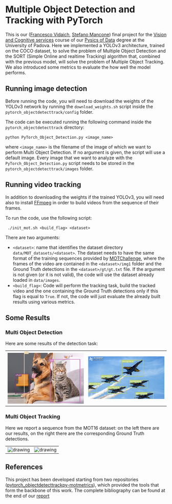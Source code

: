 # Multiple Object Detection and Tracking with PyTorch

This is our ([Francesco Vidaich](https://github.com/francescovidaich964), [Stefano Mancone](https://github.com/mango915)) final project for the [Vision and Cognitive services](http://informatica.math.unipd.it/laureamagistrale/visionandcognitiveservicesen.html) course of our [Pysics of Data](https://www.unipd.it/en/educational-offer/master-s-degrees/school-of-science?tipo=LM&scuola=SC&ordinamento=2018&key=SC2443) degree at the University of Padova.
Here we implemented a YOLOv3 architecture, trained on the COCO dataset, to solve the problem of Multiple Object Detection and the SORT (Simple Online and realtime Tracking) algorithm that, combined with the previous model, will solve the problem of Multiple Object Tracking.
We also introduced some metrics to evaluate the how well the model performs.


## Running image detection

Before running the code, you will need to download the weights of the YOLOv3 network by running the `download_weights.sh` script inside the `pytorch_objectdetecttrack/config` folder.

The code can be executed running the following command inside the `pytorch_objectdetecttrack` directory:
```
python PyTorch_Object_Detection.py <image_name>
```
where `<image_name>` is the filename of the image of which we want to perform Multi Object Detection.
If no argument is given, the script will use a default image. Every image that we want to analyze with the 
`PyTorch_Object_Detection.py` script needs to be stored in the `pytorch_objectdetecttrack/images` folder.


## Running video tracking

In addition to downloading the weights if the trained YOLOv3, you will need also to install [FFmpeg](https://ffmpeg.org/) in order to build videos from the sequence of their frames.

To run the code, use the following script:
```
 ./init_mot.sh <build_flag> <dataset>
```
There are two arguments:
 - `<dataset>`: name that identifies the dataset directory `data/MOT_datasets/<dataset>`. The dataset needs to have the same format of the training sequences provided by [MOTChallenge](https://motchallenge.net/), where the frames of the video are contained in the `<dataset>/img1` folder and the Ground Truth detections in the `<dataset>/gt/gt.txt` file. If the argument is not given (or it is not valid), the code will use the dataset already loaded in `data/images`.
 - `<build_flag>`: Code will perform the tracking task, build the tracked video and the one containing the Ground Truth detections only if this flag is equal to `True`. If not, the code will just evaluate the already built results using various metrics.


## Some Results

### Multi Object Detection
Here are some results of the detection task:

<table><tr>
<td> <img src="pytorch_objectdetecttrack/images/cat_dog-det.jpg" alt="drawing" width="500"/> </td>
<td> <img src="pytorch_objectdetecttrack/images/blueangels-det.jpg" alt="drawing" width="500"/> </td>
</tr></table>

### Multi Object Tracking
Here we report a sequence from the MOT16 dataset: on the left there are our results, on the right there are the corresponding Ground Truth detections.

<table><tr>
<td> <img src="data/sample_gifs/tracked_example.gif" alt="drawing" width="500"/> </td>
<td> <img src="data/sample_gifs/ground_truth_example.gif" alt="drawing" width="500"/> </td>
</tr></table>


## References

This project has been developed starting from two repositories ([pytorch_objectdetecttrack](https://github.com/cfotache/pytorch_objectdetecttrack)[py-motmetrics](https://github.com/cheind/py-motmetrics)), which provided the tools that form the backbone of this work.
The complete bibliography can be found at the end of our [report](Mancone_Vidaich_Report_CV.pdf)